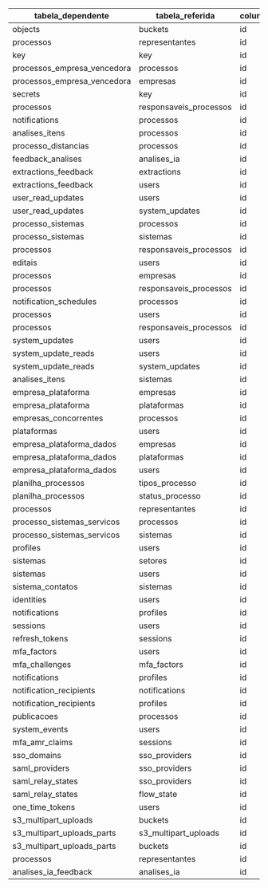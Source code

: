 | tabela_dependente           | tabela_referida        | coluna_referida |
| --------------------------- | ---------------------- | --------------- |
| objects                     | buckets                | id              |
| processos                   | representantes         | id              |
| key                         | key                    | id              |
| processos_empresa_vencedora | processos              | id              |
| processos_empresa_vencedora | empresas               | id              |
| secrets                     | key                    | id              |
| processos                   | responsaveis_processos | id              |
| notifications               | processos              | id              |
| analises_itens              | processos              | id              |
| processo_distancias         | processos              | id              |
| feedback_analises           | analises_ia            | id              |
| extractions_feedback        | extractions            | id              |
| extractions_feedback        | users                  | id              |
| user_read_updates           | users                  | id              |
| user_read_updates           | system_updates         | id              |
| processo_sistemas           | processos              | id              |
| processo_sistemas           | sistemas               | id              |
| processos                   | responsaveis_processos | id              |
| editais                     | users                  | id              |
| processos                   | empresas               | id              |
| processos                   | responsaveis_processos | id              |
| notification_schedules      | processos              | id              |
| processos                   | users                  | id              |
| processos                   | responsaveis_processos | id              |
| system_updates              | users                  | id              |
| system_update_reads         | users                  | id              |
| system_update_reads         | system_updates         | id              |
| analises_itens              | sistemas               | id              |
| empresa_plataforma          | empresas               | id              |
| empresa_plataforma          | plataformas            | id              |
| empresas_concorrentes       | processos              | id              |
| plataformas                 | users                  | id              |
| empresa_plataforma_dados    | empresas               | id              |
| empresa_plataforma_dados    | plataformas            | id              |
| empresa_plataforma_dados    | users                  | id              |
| planilha_processos          | tipos_processo         | id              |
| planilha_processos          | status_processo        | id              |
| processos                   | representantes         | id              |
| processo_sistemas_servicos  | processos              | id              |
| processo_sistemas_servicos  | sistemas               | id              |
| profiles                    | users                  | id              |
| sistemas                    | setores                | id              |
| sistemas                    | users                  | id              |
| sistema_contatos            | sistemas               | id              |
| identities                  | users                  | id              |
| notifications               | profiles               | id              |
| sessions                    | users                  | id              |
| refresh_tokens              | sessions               | id              |
| mfa_factors                 | users                  | id              |
| mfa_challenges              | mfa_factors            | id              |
| notifications               | profiles               | id              |
| notification_recipients     | notifications          | id              |
| notification_recipients     | profiles               | id              |
| publicacoes                 | processos              | id              |
| system_events               | users                  | id              |
| mfa_amr_claims              | sessions               | id              |
| sso_domains                 | sso_providers          | id              |
| saml_providers              | sso_providers          | id              |
| saml_relay_states           | sso_providers          | id              |
| saml_relay_states           | flow_state             | id              |
| one_time_tokens             | users                  | id              |
| s3_multipart_uploads        | buckets                | id              |
| s3_multipart_uploads_parts  | s3_multipart_uploads   | id              |
| s3_multipart_uploads_parts  | buckets                | id              |
| processos                   | representantes         | id              |
| analises_ia_feedback        | analises_ia            | id              |